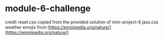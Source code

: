 # module-6-challenge

credit
reset.css copied from the provided solution of mini-project-6 jass.css
weather emojis from [https://emojipedia.org/nature/](https://emojipedia.org/nature/)